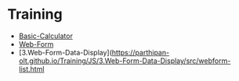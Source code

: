 # Training

* [Basic-Calculator](https://parthipan-olt.github.io/Training/JS/1.Basic-Calculator/src/index.html)
* [Web-Form](https://parthipan-olt.github.io/Training/JS/2.Web-Form/src/index.html)
* [3.Web-Form-Data-Display](https://parthipan-olt.github.io/Training/JS/3.Web-Form-Data-Display/src/webform-list.html